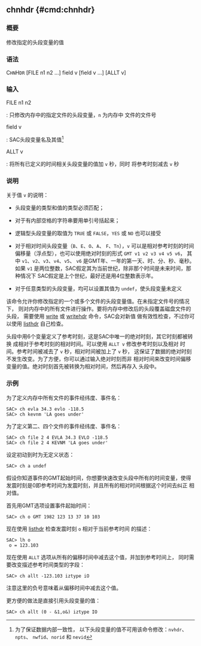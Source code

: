 ## chnhdr {#cmd:chnhdr}

### 概要

修改指定的头段变量的值

### 语法

C`HN`H`DR` \[FILE n1 n2 ...\] field v \[field v ...\] \[ALLT v\]

### 输入

FILE n1 n2

:   只修改内存中的指定文件的头段变量，`n` 为内存中 文件的文件号

field v

:   SAC头段变量名及其值[^1]

ALLT v

:   将所有已定义的时间相关头段变量的值加 `v` 秒，同时 将参考时刻减去 `v`
    秒

### 说明

关于值 `v` 的说明：

-   头段变量的类型和值的类型必须匹配；

-   对于有内部空格的字符串要用单引号括起来；

-   逻辑型头段变量的取值为 `TRUE` 或 `FALSE`，`YES` 或 `NO` 也可以接受

-   对于相对时间头段变量（`B`、`E`、`O`、`A`、 `F`、`Tn`），`v`
    可以是相对参考时刻的时间 偏移量（浮点型），也可以使用绝对时刻的形式
    `GMT v1 v2 v3 v4 v5 v6`， 其中 `v1`、`v2`、`v3`、`v4`、`v5`、 `v6`
    是GMT年、一年的第一天、时、分、秒、毫秒。如果 `v1`
    是两位整数，SAC假定其为当前世纪，除非那个时间是未来时间，那种情况下
    SAC假定是上个世纪，最好还是用4位整数表示年。

-   对于任意类型的头段变量，均可以设置其值为 `undef`，使头段变量未定义

该命令允许你修改指定的一个或多个文件的头段变量值。在未指定文件号的情况下，
则对内存中的所有文件进行操作。要将内存中修改后的头段覆盖磁盘文件的头段，
需要使用 [write](/commands/write.md) 或
[writehdr](/commands/writehdr.md) 命令，SAC会对新值
做有效性检查，不过你可以使用 [listhdr](/commands/listhdr.md)
自己检查。

头段中用6个变量定义了参考时刻，这是SAC中唯一的绝对时刻，其它时刻都被转换
成相对于参考时刻的相对时间。可以使用 `ALLT v` 修改参考时刻以及相对
时间。参考时间被减去了 `v` 秒，相对时间被加上了 `v` 秒，
这保证了数据的绝对时刻不发生改变。为了方便，你可以通过输入绝对时刻而非
相对时间来改变时间偏移变量的值。绝对时刻首先被转换为相对时间，然后再存入
头段中。

### 示例

为了定义内存中所有文件的事件经纬度、事件名：

``` {.bash}
SAC> ch evla 34.3 evlo -118.5
SAC> ch kevnm 'LA goes under'
```

为了定义第二、四个文件的事件经纬度、事件名：

``` {.bash}
SAC> ch file 2 4 EVLA 34.3 EVLO -118.5
SAC> ch file 2 4 KEVNM 'LA goes under'
```

设定初动到时为无定义状态：

``` {.bash}
SAC> ch a undef
```

假设你知道事件的GMT起始时间，你想要快速改变头段中所有的时间变量，使得
发震时刻是0即参考时间为发震时刻，并且所有的相对时间根据这个时间去纠正
相对值。

首先用GMT选项设置事件起始时间：

``` {.bash}
SAC> ch o GMT 1982 123 13 37 10 103
```

现在使用 [listhdr](/commands/listhdr.md) 检查发震时刻 `o`
相对于当前参考时间 的描述：

``` {.bash}
SAC> lh o
 o = 123.103
```

现在使用 `ALLT` 选项从所有的偏移时间中减去这个值，并加到参考时间上，
同时需要改变描述参考时间类型的字段：

``` {.bash}
SAC> ch allt -123.103 iztype iO
```

注意这里的负号意味着从偏移时间中减去这个值。

更方便的做法是直接引用头段变量的值：

``` {.bash}
SAC> ch allt (0 - &1,o&) iztype IO
```

[^1]: 为了保证数据内部一致性，
    以下头段变量的值不可用该命令修改：`nvhdr`、`npts`、 `nwfid`、`norid`
    和 `nevid`

